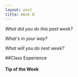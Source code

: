 ```yaml
---
layout: post
title: Week N
---
```


_What did you do this past week?_ 

_What's in your way?_ 

_What will you do next week?_ 


##Class Experience



#### Tip of the Week
